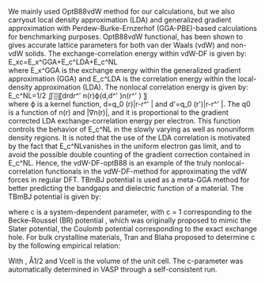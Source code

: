 We mainly used OptB88vdW method for our calculations, but we also carryout local density approximation (LDA) and generalized gradient approximation with Perdew-Burke-Ernzerhof (GGA-PBE)-based calculations for benchmarking purposes. OptB88vdW functional, has been shown to gives accurate lattice parameters for both van der Waals (vdW) and non-vdW solids. The exchange-correlation energy within vdW-DF is given by: 
E_xc=E_x^GGA+E_c^LDA+E_c^NL                                                                                                           
where E_x^GGA is the exchange energy within the generalized gradient approximation (GGA) and E_c^LDA is the correlation energy within the local-density approximation (LDA). The nonlocal correlation energy is given by: 
E_c^NL=1/2 ∬▒〖drdr^' n(r)ф(d,d^' )n(r^' ) 〗                                                                                            
where ф  is a kernel function, d=q_0 (r)|r-r^' | and d'=q_0 (r')|r-r^' |. The q0 is a function of n(r) and |∇n(r)|, and it is proportional to the gradient corrected LDA exchange-correlation energy per electron. This function controls the behavior of E_c^NL in the slowly varying as well as nonuniform density regions. It is noted that the use of the LDA correlation is motivated by the fact that E_c^NLvanishes in the uniform electron gas limit, and to avoid the possible double counting of the gradient correction contained in E_c^NL. Hence, the vdW-DF-optB88 is an example of the truly nonlocal-correlation functionals in the vdW-DF-method for approximating the vdW forces in regular DFT.
TBmBJ potential is used as a meta-GGA method for better predicting the bandgaps and dielectric function of a material. The TBmBJ potential is given by:
                                                                                    
where c is a system-dependent parameter, with c = 1 corresponding to the Becke-Roussel (BR) potential , which was originally proposed to mimic the Slater potential, the Coulomb potential corresponding to the exact exchange hole. For bulk crystalline materials, Tran and Blaha proposed to determine c by the following empirical relation:
                                                                                                     
With  ,   Å1/2 and Vcell is the volume of the unit cell. The c-parameter was automatically determined in VASP through a self-consistent run.
